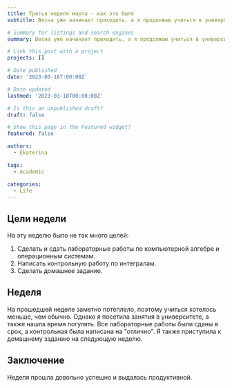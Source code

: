 ```yaml
---
title: Третья неделя марта - как это было
subtitle: Весна уже начинает приходить, а я продолжаю учиться в университете. Читайте этот пост, чтобы узнать о моей прошедшей неделе!

# Summary for listings and search engines
summary: Весна уже начинает приходить, а я продолжаю учиться в университете. Читайте этот пост, чтобы узнать о моей прошедшей неделе!

# Link this post with a project
projects: []

# Date published
date: '2023-03-18T:00:00Z'

# Date updated
lastmod: '2023-03-18T00:00:00Z'

# Is this an unpublished draft?
draft: false

# Show this page in the Featured widget?
featured: false

authors:
  - Ekaterina

tags:
  - Academic

categories:
  - Life
---
```


## Цели недели

На эту неделю было не так много целей:

1. Сделать и сдать лабораторные работы по компьютерной алгебре и операционным системам.
2. Написать контрольную работу по интегралам.
3. Сделать домашнее задание.

## Неделя

На прошедшей неделе заметно потеплело, поэтому учиться хотелось меньше, чем обычно. Однако я посетила занятия в университете, а также нашла время погулять. Все лабораторные работы были сданы в срок, а контрольная была написана на "отлично". Я также приступила к домашнему заданию на следующую неделю.

## Заключение

Неделя прошла довольно успешно и выдалась продуктивной.
